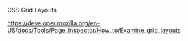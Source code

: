 CSS Grid Layouts

https://developer.mozilla.org/en-US/docs/Tools/Page_Inspector/How_to/Examine_grid_layouts

